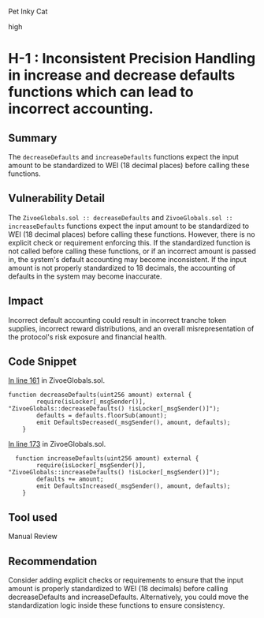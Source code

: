 Pet Inky Cat

high

# H-1 : Inconsistent Precision Handling in increase and decrease defaults functions which can lead to incorrect accounting.

## Summary
The `decreaseDefaults` and `increaseDefaults` functions expect the input amount to be standardized to WEI (18 decimal places) before calling these functions.
## Vulnerability Detail
The `ZivoeGlobals.sol :: decreaseDefaults` and `ZivoeGlobals.sol :: increaseDefaults` functions expect the input amount to be standardized to WEI (18 decimal places) before calling these functions. However, there is no explicit check or requirement enforcing this. If the standardized function is not called before calling these functions, or if an incorrect amount is passed in, the system's default accounting may become inconsistent. If the input amount is not properly standardized to 18 decimals, the accounting of defaults in the system may become inaccurate.
## Impact
Incorrect default accounting could result in incorrect tranche token supplies, incorrect reward distributions, and an overall misrepresentation of the protocol's risk exposure and financial health.
## Code Snippet
[In line 161](https://github.com/sherlock-audit/2024-03-zivoe/blob/main/zivoe-core-foundry/src/ZivoeGlobals.sol#L157) in ZivoeGlobals.sol.
```solidity
function decreaseDefaults(uint256 amount) external {
        require(isLocker[_msgSender()], "ZivoeGlobals::decreaseDefaults() !isLocker[_msgSender()]");
        defaults = defaults.floorSub(amount);
        emit DefaultsDecreased(_msgSender(), amount, defaults);
    }
```
[In line 173](https://github.com/sherlock-audit/2024-03-zivoe/blob/main/zivoe-core-foundry/src/ZivoeGlobals.sol#L168) in ZivoeGlobals.sol.
```solidity
  function increaseDefaults(uint256 amount) external {
        require(isLocker[_msgSender()], "ZivoeGlobals::increaseDefaults() !isLocker[_msgSender()]");
        defaults += amount;
        emit DefaultsIncreased(_msgSender(), amount, defaults);
    }
```
## Tool used

Manual Review

## Recommendation
 Consider adding explicit checks or requirements to ensure that the input amount is properly standardized to WEI (18 decimals) before calling decreaseDefaults and increaseDefaults. Alternatively, you could move the standardization logic inside these functions to ensure consistency.